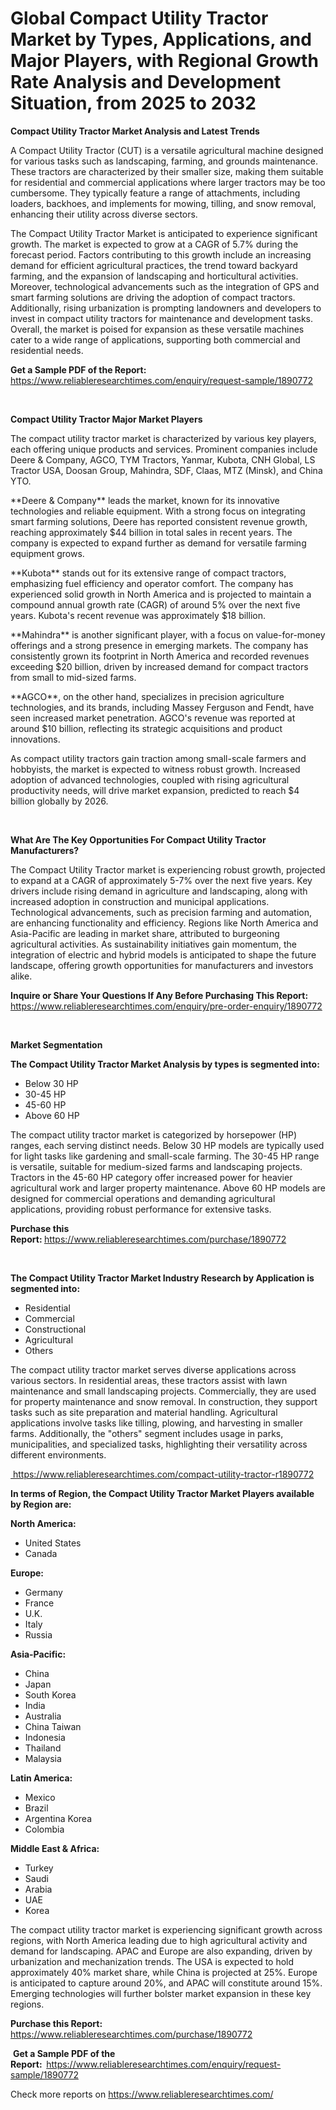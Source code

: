 <p><h1>Global Compact Utility Tractor Market by Types, Applications, and Major Players, with Regional Growth Rate Analysis and Development Situation, from 2025 to 2032</h1></p><p><strong>Compact Utility Tractor Market Analysis and Latest Trends</strong></p>
<p><p>A Compact Utility Tractor (CUT) is a versatile agricultural machine designed for various tasks such as landscaping, farming, and grounds maintenance. These tractors are characterized by their smaller size, making them suitable for residential and commercial applications where larger tractors may be too cumbersome. They typically feature a range of attachments, including loaders, backhoes, and implements for mowing, tilling, and snow removal, enhancing their utility across diverse sectors.</p><p>The Compact Utility Tractor Market is anticipated to experience significant growth. The market is expected to grow at a CAGR of 5.7% during the forecast period. Factors contributing to this growth include an increasing demand for efficient agricultural practices, the trend toward backyard farming, and the expansion of landscaping and horticultural activities. Moreover, technological advancements such as the integration of GPS and smart farming solutions are driving the adoption of compact tractors. Additionally, rising urbanization is prompting landowners and developers to invest in compact utility tractors for maintenance and development tasks. Overall, the market is poised for expansion as these versatile machines cater to a wide range of applications, supporting both commercial and residential needs.</p></p>
<p><strong>Get a Sample PDF of the Report:&nbsp;</strong> <a href="https://www.reliableresearchtimes.com/enquiry/request-sample/1890772?utm_campaign=2255&utm_medium=2&utm_source=Github&utm_content=ia&utm_term=11042025&utm_id=compact-utility-tractor">https://www.reliableresearchtimes.com/enquiry/request-sample/1890772</a></p>
<p>&nbsp;</p>
<p><strong>Compact Utility Tractor Major Market Players</strong></p>
<p><p>The compact utility tractor market is characterized by various key players, each offering unique products and services. Prominent companies include Deere & Company, AGCO, TYM Tractors, Yanmar, Kubota, CNH Global, LS Tractor USA, Doosan Group, Mahindra, SDF, Claas, MTZ (Minsk), and China YTO.</p><p>**Deere & Company** leads the market, known for its innovative technologies and reliable equipment. With a strong focus on integrating smart farming solutions, Deere has reported consistent revenue growth, reaching approximately $44 billion in total sales in recent years. The company is expected to expand further as demand for versatile farming equipment grows.</p><p>**Kubota** stands out for its extensive range of compact tractors, emphasizing fuel efficiency and operator comfort. The company has experienced solid growth in North America and is projected to maintain a compound annual growth rate (CAGR) of around 5% over the next five years. Kubota's recent revenue was approximately $18 billion.</p><p>**Mahindra** is another significant player, with a focus on value-for-money offerings and a strong presence in emerging markets. The company has consistently grown its footprint in North America and recorded revenues exceeding $20 billion, driven by increased demand for compact tractors from small to mid-sized farms.</p><p>**AGCO**, on the other hand, specializes in precision agriculture technologies, and its brands, including Massey Ferguson and Fendt, have seen increased market penetration. AGCO's revenue was reported at around $10 billion, reflecting its strategic acquisitions and product innovations.</p><p>As compact utility tractors gain traction among small-scale farmers and hobbyists, the market is expected to witness robust growth. Increased adoption of advanced technologies, coupled with rising agricultural productivity needs, will drive market expansion, predicted to reach $4 billion globally by 2026.</p></p>
<p>&nbsp;</p>
<p><strong>What Are The Key Opportunities For Compact Utility Tractor Manufacturers?</strong></p>
<p><p>The Compact Utility Tractor market is experiencing robust growth, projected to expand at a CAGR of approximately 5-7% over the next five years. Key drivers include rising demand in agriculture and landscaping, along with increased adoption in construction and municipal applications. Technological advancements, such as precision farming and automation, are enhancing functionality and efficiency. Regions like North America and Asia-Pacific are leading in market share, attributed to burgeoning agricultural activities. As sustainability initiatives gain momentum, the integration of electric and hybrid models is anticipated to shape the future landscape, offering growth opportunities for manufacturers and investors alike.</p></p>
<p><strong>Inquire or Share Your Questions If Any Before Purchasing This Report:</strong> <a href="https://www.reliableresearchtimes.com/enquiry/pre-order-enquiry/1890772?utm_campaign=2255&utm_medium=2&utm_source=Github&utm_content=ia&utm_term=11042025&utm_id=compact-utility-tractor">https://www.reliableresearchtimes.com/enquiry/pre-order-enquiry/1890772</a></p>
<p>&nbsp;</p>
<p><strong>Market Segmentation</strong></p>
<p><strong>The Compact Utility Tractor Market Analysis by types is segmented into:</strong></p>
<p><ul><li>Below 30 HP</li><li>30-45 HP</li><li>45-60 HP</li><li>Above 60 HP</li></ul></p>
<p><p>The compact utility tractor market is categorized by horsepower (HP) ranges, each serving distinct needs. Below 30 HP models are typically used for light tasks like gardening and small-scale farming. The 30-45 HP range is versatile, suitable for medium-sized farms and landscaping projects. Tractors in the 45-60 HP category offer increased power for heavier agricultural work and larger property maintenance. Above 60 HP models are designed for commercial operations and demanding agricultural applications, providing robust performance for extensive tasks.</p></p>
<p><strong>Purchase this Report:&nbsp;</strong><a href="https://www.reliableresearchtimes.com/purchase/1890772?utm_campaign=2255&utm_medium=2&utm_source=Github&utm_content=ia&utm_term=11042025&utm_id=compact-utility-tractor">https://www.reliableresearchtimes.com/purchase/1890772</a></p>
<p>&nbsp;</p>
<p><strong>The Compact Utility Tractor Market Industry Research by Application is segmented into:</strong></p>
<p><ul><li>Residential</li><li>Commercial</li><li>Constructional</li><li>Agricultural</li><li>Others</li></ul></p>
<p><p>The compact utility tractor market serves diverse applications across various sectors. In residential areas, these tractors assist with lawn maintenance and small landscaping projects. Commercially, they are used for property maintenance and snow removal. In construction, they support tasks such as site preparation and material handling. Agricultural applications involve tasks like tilling, plowing, and harvesting in smaller farms. Additionally, the "others" segment includes usage in parks, municipalities, and specialized tasks, highlighting their versatility across different environments.</p></p>
<p><a href="https://www.reliableresearchtimes.com/compact-utility-tractor-r1890772?utm_campaign=2255&utm_medium=2&utm_source=Github&utm_content=ia&utm_term=11042025&utm_id=compact-utility-tractor">&nbsp;https://www.reliableresearchtimes.com/compact-utility-tractor-r1890772</a></p>
<p><strong>In terms of Region, the Compact Utility Tractor Market Players available by Region are:</strong></p>
<p>
    <p> <strong> North America: </strong>
        <ul>
            <li>United States</li>
            <li>Canada</li>
        </ul>
        </p> 
    <p> <strong> Europe: </strong>
        <ul>
            <li>Germany</li>
            <li>France</li>
            <li>U.K.</li>
            <li>Italy</li>
            <li>Russia</li>
        </ul>
        </p> 
    <p> <strong> Asia-Pacific: </strong>
        <ul>
            <li>China</li>
            <li>Japan</li>
            <li>South Korea</li>
            <li>India</li>
            <li>Australia</li>
            <li>China Taiwan</li>
            <li>Indonesia</li>
            <li>Thailand</li>
            <li>Malaysia</li>
        </ul>
        </p> 
    <p> <strong> Latin America: </strong>
        <ul>
            <li>Mexico</li>
            <li>Brazil</li>
            <li>Argentina Korea</li>
            <li>Colombia</li>
        </ul>
        </p> 
    <p> <strong> Middle East & Africa: </strong>
        <ul>
            <li>Turkey</li>
            <li>Saudi</li>
            <li>Arabia</li>
            <li>UAE</li>
            <li>Korea</li>
        </ul>
    </p>
    </p>
<p><p>The compact utility tractor market is experiencing significant growth across regions, with North America leading due to high agricultural activity and demand for landscaping. APAC and Europe are also expanding, driven by urbanization and mechanization trends. The USA is expected to hold approximately 40% market share, while China is projected at 25%. Europe is anticipated to capture around 20%, and APAC will constitute around 15%. Emerging technologies will further bolster market expansion in these key regions.</p></p>
<p><strong>Purchase this Report: </strong><a href="https://www.reliableresearchtimes.com/purchase/1890772?utm_campaign=2255&utm_medium=2&utm_source=Github&utm_content=ia&utm_term=11042025&utm_id=compact-utility-tractor">https://www.reliableresearchtimes.com/purchase/1890772</a></p>
<p>&nbsp;<strong>Get a Sample PDF of the Report:&nbsp;&nbsp;</strong><a href="https://www.reliableresearchtimes.com/enquiry/request-sample/1890772?utm_campaign=2255&utm_medium=2&utm_source=Github&utm_content=ia&utm_term=11042025&utm_id=compact-utility-tractor">https://www.reliableresearchtimes.com/enquiry/request-sample/1890772</a></p>
<p><strong></strong></p>
<p>Check more reports on <a href="https://www.reliableresearchtimes.com/?utm_campaign=2255&utm_medium=2&utm_source=Github&utm_content=ia&utm_term=11042025&utm_id=compact-utility-tractor">https://www.reliableresearchtimes.com/</a></p>